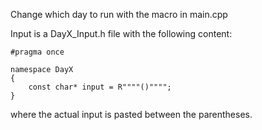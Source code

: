 Change which day to run with the macro in main.cpp

Input is a DayX_Input.h file with the following content:

```
#pragma once

namespace DayX
{
	const char* input = R""""()"""";
}
```

where the actual input is pasted between the parentheses.
